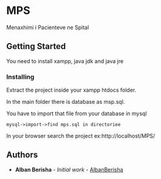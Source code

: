 # MPS

Menaxhimi i Pacienteve ne Spital


## Getting Started

You need to install xampp, java jdk and java jre

### Installing

Extract the project inside your xampp htdocs folder.

In the main folder there is database as msp.sql.

You have to import that file from your database in mysql

```
mysql->import->find mps.sql in directoriee
```

In your browser search the project ex:http://localhost/MPS/

## Authors

* **Alban Berisha** - *Initial work* - [AlbanBerisha](https://github.com/albanberisha)


